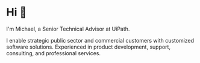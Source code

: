 # Hi 👋

I'm Michael, a Senior Technical Advisor at UiPath.

I enable strategic public sector and commercial customers with customized software solutions. Experienced in product development, support, consulting, and professional services.
